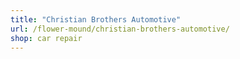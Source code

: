 ```yaml
---
title: "Christian Brothers Automotive"
url: /flower-mound/christian-brothers-automotive/
shop: car repair
---
```

